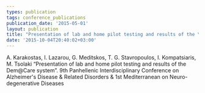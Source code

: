 ```yaml
---
types: publication
tags: conference_publications
publication_date: '2015-05-01'
layout: publication
title: "Presentation of lab and home pilot testing and results of the \LDem@Care system"
date: '2015-10-04T20:40:02+03:00'
---
```

A. Karakostas, I. Lazarou, G. Meditskos, T. G. Stavropoulos, I. Kompatsiaris, M. Tsolaki “Presentation of lab and home pilot testing and results of the Dem@Care system”. 9th Panhellenic Interdisciplinary Conference on Alzheimer's Disease &amp; Related Disorders &amp; 1st Mediterranean on Neuro-degenerative Diseases

